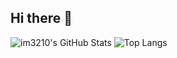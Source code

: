 ## Hi there 👋

<!--
**im3210/im3210** is a ✨ _special_ ✨ repository because its `README.md` (this file) appears on your GitHub profile.

Here are some ideas to get you started:

- 🔭 I’m currently working on ...
- 🌱 I’m currently learning ...
- 👯 I’m looking to collaborate on ...
- 🤔 I’m looking for help with ...
- 💬 Ask me about ...
- 📫 How to reach me: ...
- 😄 Pronouns: ...
- ⚡ Fun fact: ...
-->
![im3210's GitHub Stats](https://github-readme-stats-two-xi-35.vercel.app/api?username=im3210&show_icons=true&count_private=true&theme=tokyonight)
![Top Langs](https://github-readme-stats-two-xi-35.vercel.app/api/top-langs/?username=im3210&hide=html,css&theme=tokyonight)

